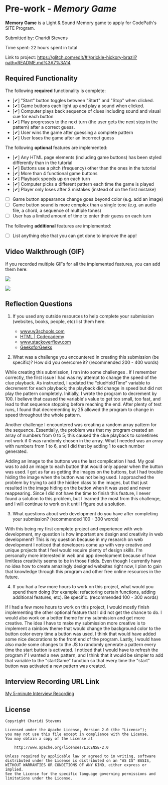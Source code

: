 # Pre-work - *Memory Game*

**Memory Game** is a Light & Sound Memory game to apply for CodePath's SITE Program. 

Submitted by: Charidi Stevens

Time spent: 22 hours spent in total

Link to project: https://glitch.com/edit/#!/prickle-hickory-brazil?path=README.md%3A7%3A14

## Required Functionality

The following **required** functionality is complete:

* [✔︎] "Start" button toggles between "Start" and "Stop" when clicked. 
* [✔︎] Game buttons each light up and play a sound when clicked. 
* [✔︎] Computer plays back sequence of clues including sound and visual cue for each button
* [✔︎] Play progresses to the next turn (the user gets the next step in the pattern) after a correct guess. 
* [✔︎] User wins the game after guessing a complete pattern
* [✔︎] User loses the game after an incorrect guess

The following **optional** features are implemented:

* [✔︎] Any HTML page elements (including game buttons) has been styled differently than in the tutorial
* [✔︎] Buttons use a pitch (frequency) other than the ones in the tutorial
* [✔︎] More than 4 functional game buttons
* [✔︎] Playback speeds up on each turn
* [✔︎] Computer picks a different pattern each time the game is played
* [✔︎] Player only loses after 3 mistakes (instead of on the first mistake)
* [  ] Game button appearance change goes beyond color (e.g. add an image)
* [  ] Game button sound is more complex than a single tone (e.g. an audio file, a chord, a sequence of multiple tones)
* [  ] User has a limited amount of time to enter their guess on each turn

The following **additional** features are implemented:

- [  ] List anything else that you can get done to improve the app!

## Video Walkthrough (GIF)

If you recorded multiple GIFs for all the implemented features, you can add them here:

![](https://i.imgur.com/zd7v4bx.gif)

![](https://i.imgur.com/ojkqkwC.gif)

## Reflection Questions
1. If you used any outside resources to help complete your submission (websites, books, people, etc) list them here. 
	 - www.w3schools.com
	 - [HTML | Codecademy](https://www.codecademy.com/learn/learn-html/modules/learn-html-elements/cheatsheet)
	 - www.stackoverflow.com
	 - [GeeksforGeeks](https://www.geeksforgeeks.org)
    

2. What was a challenge you encountered in creating this submission (be specific)? 
How did you overcome it? (recommended 200 - 400 words) 

While creating this submission, I ran into some challenges . If I remember correctly, the first issue I had was my attempt to change the speed of the clue playback. As instructed, I updated the “clueHoldTime” variable to decrement for each playback; the playback did change in speed but did not play the pattern completely. Initially, I wrote the program to decrement by 100. I believe that caused the variable's value to get too small, too fast, and lead to that sequence stopping before reaching the end. After plenty of test runs, I found that decrementing by 25 allowed the program to change in speed throughout the whole pattern.

Another challenge I encountered was creating a random array pattern for the sequence. Essentially, the problem was that my program created an array of numbers from 0 to 5; this caused the clue playback to sometimes not work if 0 was randomly chosen in the array. What I needed was an array with numbers from 1 to 6, and I did that by adding 1 to each number generated. 

Adding an image to the buttons was the last complication I had. My goal was to add an image to each button that would only appear when the button was used. I got as far as getting the images on the buttons, but I had trouble hiding the image when the button was not being used. I approached the problem by trying to add the hidden class to the images, but that just resulted in the image hiding on the button when it was used and never reappearing. Since I did not have the time to finish this feature, I never found a solution to this problem, but I learned the most from this challenge, and I will continue to work on it until I figure out a solution.


3. What questions about web development do you have after completing your submission? (recommended 100 - 300 words) 

With this being my first complete project and experience with web development, my question is how important are design and creativity in web development? This is my question because in my research on web development I noticed that developers come up with very creative and unique projects that I feel would require plenty of design skills. I'm personally more interested in web and app development because of how limitless creativity seems to be in those fields. Even though I currently have no idea how to create amazingly designed websites right now, I plan to gain that knowledge through this program and other free online resources in the future. 

4. If you had a few more hours to work on this project, what would you spend them doing (for example: refactoring certain functions, adding additional features, etc). Be specific. (recommended 100 - 300 words) 

If I had a few more hours to work on this project, I would mostly finish implementing the other optional feature that I did not get the chance to do. I would also work on a better theme for my submission and get more creative. The idea I have to make my submission more creative is to implement a rainbow theme that would change the background color to the button color every time a button was used, I think that would have added some nice decorations to the front end of the program. Lastly, I would have also made some changes to the JS to randomly generate a pattern every time the start button is activated. I noticed that I would have to refresh the program if I wanted a new pattern, and I think that it would be simpler to add that variable to the "startGame" function so that every time the "start" button was activated a new pattern was created.




## Interview Recording URL Link

[My 5-minute Interview Recording](your-link-here)


## License

    Copyright Charidi Stevens

    Licensed under the Apache License, Version 2.0 (the "License");
    you may not use this file except in compliance with the License.
    You may obtain a copy of the License at

        http://www.apache.org/licenses/LICENSE-2.0

    Unless required by applicable law or agreed to in writing, software
    distributed under the License is distributed on an "AS IS" BASIS,
    WITHOUT WARRANTIES OR CONDITIONS OF ANY KIND, either express or implied.
    See the License for the specific language governing permissions and
    limitations under the License.